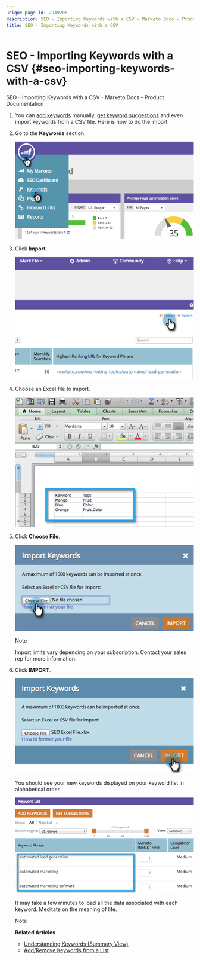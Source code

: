 ```yaml
---
unique-page-id: 2949206
description: SEO - Importing Keywords with a CSV - Marketo Docs - Product Documentation
title: SEO - Importing Keywords with a CSV
---
```


# SEO - Importing Keywords with a CSV {#seo-importing-keywords-with-a-csv}

SEO - Importing Keywords with a CSV - Marketo Docs - Product Documentation

1. You can [add keywords](seo-add-keywords.md) manually, [get keyword suggestions](seo-get-suggested-keywords.md) and even import keywords from a CSV file. Here is how to do the import.
1. Go to the **Keywords** section.

   ![](assets/image2014-9-18-11-3a44-3a25.png)

1. Click&nbsp;**Import**.

   ![](assets/image2014-9-18-11-3a44-3a36.png)

1. Choose an Excel file to import.

   ![](assets/image2014-9-18-11-3a44-3a42.png)

1. Click **Choose File**.

   ![](assets/image2014-9-18-11-3a44-3a46.png)

   >[!NOTE]
   >
   >Import limits vary depending on your subscription. Contact your sales rep for more information.

1. Click **IMPORT**.

   ![](assets/image2014-9-18-11-3a45-3a25.png)

   You should see your new keywords displayed on your keyword list in alphabetical order.

   ![](assets/image2014-9-18-11-3a45-3a30.png)

   It may take a few minutes to load all the data associated with each keyword. Meditate on the meaning of life.

   >[!NOTE]
   >
   >**Related Articles**
   >
   >    
   >    
   >    * [Understanding Keywords (Summary View)](seo-understanding-keywords.md)
   >    * [Add/Remove Keywords from a List](seo-add-remove-keywords-from-a-list.md)
   >    
   >

